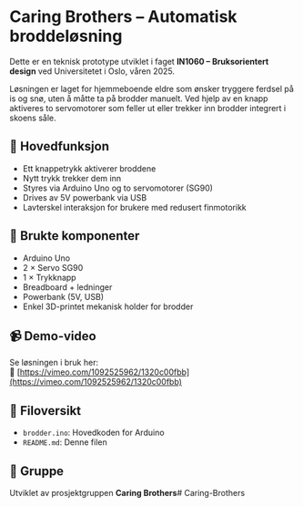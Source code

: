 # Caring Brothers – Automatisk broddeløsning

Dette er en teknisk prototype utviklet i faget **IN1060 – Bruksorientert design** ved Universitetet i Oslo, våren 2025.

Løsningen er laget for hjemmeboende eldre som ønsker tryggere ferdsel på is og snø, uten å måtte ta på brodder manuelt. Ved hjelp av en knapp aktiveres to servomotorer som feller ut eller trekker inn brodder integrert i skoens såle.

## 🧠 Hovedfunksjon

- Ett knappetrykk aktiverer broddene
- Nytt trykk trekker dem inn
- Styres via Arduino Uno og to servomotorer (SG90)
- Drives av 5V powerbank via USB
- Lavterskel interaksjon for brukere med redusert finmotorikk

## 🔧 Brukte komponenter

- Arduino Uno
- 2 × Servo SG90
- 1 × Trykknapp
- Breadboard + ledninger
- Powerbank (5V, USB)
- Enkel 3D-printet mekanisk holder for brodder

## 📹 Demo-video

Se løsningen i bruk her:  
🔗 [https://vimeo.com/1092525962/1320c00fbb](https://vimeo.com/1092525962/1320c00fbb)

## 📁 Filoversikt

- `brodder.ino`: Hovedkoden for Arduino
- `README.md`: Denne filen

## 👥 Gruppe

Utviklet av prosjektgruppen **Caring Brothers**# Caring-Brothers
